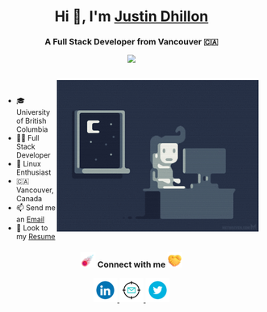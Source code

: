 <div align="center">
  <h1>Hi 👋, I'm <a href="https://github.com/justindhillon">Justin Dhillon</a></h1>
  <h3>A Full Stack Developer from Vancouver 🇨🇦 </h3>
  <img src="https://komarev.com/ghpvc/?username=justindhillon">
</div>

<br> <img align="right" height="300" width="400" src="https://raw.githubusercontent.com/justindhillon/justindhillon/main/assets/working.gif"> <br>

- 🎓 University of British Columbia 
- 🧑‍💻 Full Stack Developer 
- 🐧 Linux Enthusiast 
- 🇨🇦 Vancouver, Canada 
- 📫 Send me an <a href="mailto:justin.singh.dhillon@gmail.com">Email</a>
- 📄 Look to my <a href="https://github.com/justindhillon/justindhillon/blob/main/resume.pdf" target="blank">Resume</a>

<div align="center">
  <h3>
    <img src="https://raw.githubusercontent.com/justindhillon/justindhillon/main/assets/meteor.png" width="30" height="30">
    Connect with me 
    <img src="https://raw.githubusercontent.com/justindhillon/justindhillon/main/assets/hands.png" width="30" height="30">
  </h3>
  <div>
    <a href="https://www.linkedin.com/in/justin-dhillon/">
      <img width="48" height="48" src="https://raw.githubusercontent.com/justindhillon/justindhillon/main/assets/linkedIn.gif"/>
    </a>
    <a href="mailto:justin.singh.dhillon@gmail.com">
      <img width="48" height="48" src="https://raw.githubusercontent.com/justindhillon/justindhillon/main/assets/email.gif"/>
    </a>
    <a href="https://twitter.com/justindhillon0">
      <img width="48" height="48" src="https://raw.githubusercontent.com/justindhillon/justindhillon/main/assets/twitter.gif"/>
    </a>
  </div>
</div>
